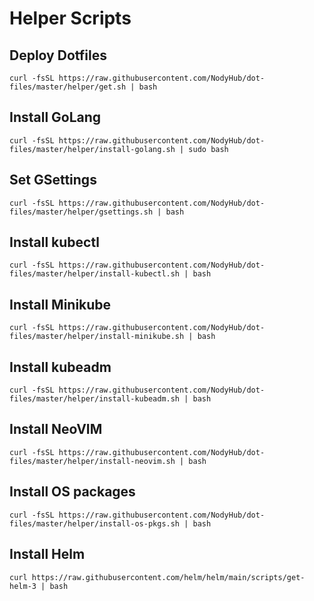 # Helper Scripts

## Deploy Dotfiles

```shell
curl -fsSL https://raw.githubusercontent.com/NodyHub/dot-files/master/helper/get.sh | bash
```


## Install GoLang

```shell
curl -fsSL https://raw.githubusercontent.com/NodyHub/dot-files/master/helper/install-golang.sh | sudo bash
```

## Set GSettings

```shell
curl -fsSL https://raw.githubusercontent.com/NodyHub/dot-files/master/helper/gsettings.sh | bash
```

## Install kubectl

```shell
curl -fsSL https://raw.githubusercontent.com/NodyHub/dot-files/master/helper/install-kubectl.sh | bash
```

## Install Minikube

```shell
curl -fsSL https://raw.githubusercontent.com/NodyHub/dot-files/master/helper/install-minikube.sh | bash
```

## Install kubeadm

```shell
curl -fsSL https://raw.githubusercontent.com/NodyHub/dot-files/master/helper/install-kubeadm.sh | bash
```

## Install NeoVIM

```shell
curl -fsSL https://raw.githubusercontent.com/NodyHub/dot-files/master/helper/install-neovim.sh | bash
```

## Install OS packages

```shell
curl -fsSL https://raw.githubusercontent.com/NodyHub/dot-files/master/helper/install-os-pkgs.sh | bash
```

## Install Helm

```shell
curl https://raw.githubusercontent.com/helm/helm/main/scripts/get-helm-3 | bash
```


